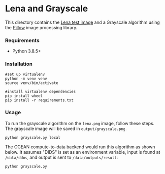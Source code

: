 <!--
Copyright 2022 Ocean Protocol Foundation
SPDX-License-Identifier: Apache-2.0
-->
# Lena and Grayscale

This directory contains the [Lena test image][1] and a Grayscale algorithm using
the [Pillow][2] image processing library.

[1]: https://en.wikipedia.org/wiki/Lenna
[2]: https://pillow.readthedocs.io/en/stable/handbook/overview.html

### Requirements

- Python 3.8.5+

### Installation

```
#set up virtualenv
python -m venv venv
source venv/bin/activate

#install virtualenv dependencies
pip install wheel
pip install -r requirements.txt
```

### Usage

To run the grayscale algorithm on the `lena.png` image, follow these steps.
The grayscale image will be saved in `output/grayscale.png`.

```console
python grayscale.py local
```

The OCEAN compute-to-data backend would run this algorithm as shown below. It
assumes "DIDS" is set as an environment variable, input is found at `/data/ddos`,
and output is sent to `/data/outputs/result`:

```console
python grayscale.py
```
